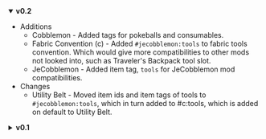 <details open>
<summary><b>
v0.2
</b></summary>

- Additions
    - Cobblemon - Added tags for pokeballs and consumables.
    - Fabric Convention (c) - Added `#jecobblemon:tools` to fabric tools convention. Which would give more compatibilities to other mods not looked into, such as Traveler's Backpack tool slot.
    - JeCobblemon - Added item tag, `tools` for JeCobblemon mod compatibilities.
- Changes
    - Utility Belt - Moved item ids and item tags of tools to `#jecobblemon:tools`, which in turn added to #c:tools, which is added on default to Utility Belt.
</details>

<details>
<summary><b>
v0.1
</b></summary>

- Additions
    - Blockrunner - Added Macaw's Paths in `very_quick_blocks`.
    - Macaw's Paths - Created a tag for all blocks.
    - Chipped - Added tag for tools.
    - CobblenNav - Tag for Poke Finder.
    - Lootr - Gimmighoul towers, from Cobblemon, will now generate Lootr.chests, instead of a Gimmighoul Chest. (sadly replaces the render to a lootr chest)
    - Cobblemon Smartphones - Tag for smartphones 
    - Utility Belt - Allowed items in toolbelt.
        - Chipped tools
        - Cobblemon
            - Pokeballs
            - Pokedex
            - Potions
            - Restores
            - Ethers
            - Revives
            - Pokenav
            - Pokefinder
            - Smartphone
            - Counter
            - Pokestaff
            - Mega Bracelet
        - Fabric Waystones - All equipments.
        - All lanterns and torches
            - Amendments
            - Chipped
</details>
